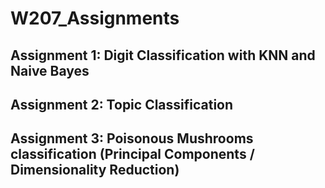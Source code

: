 # W207_Assignments

## Assignment 1: Digit Classification with KNN and Naive Bayes

## Assignment 2: Topic Classification

## Assignment 3: Poisonous Mushrooms classification (Principal Components / Dimensionality Reduction)
